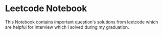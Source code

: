 <h1>Leetcode Notebook</h1>
<p>This Notebook contains important question's solutions from leetcode which 
are helpful for interview which I solved during my graduation.</p>